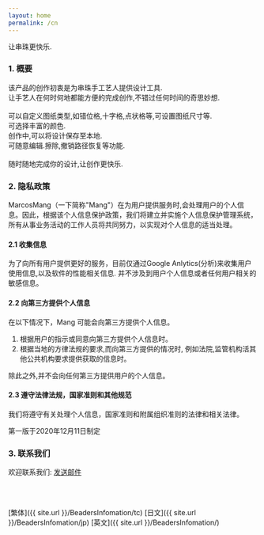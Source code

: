 ```yaml
---
layout: home
permalink: /cn
---
```


让串珠更快乐.

<!--#### 快速索引

- <a href="#summary">概要</a>
- <a href="#guide">使用教程</a>
- <a href="#privacy">隐私政策</a>
- <a href="#contact">联系我们</a>
- <a href="#notice">通知</a>-->

<h3 id="summary">1. 概要
</h3>

该产品的创作初衷是为串珠手工艺人提供设计工具.<br>
让手艺人在何时何地都能方便的完成创作,不错过任何时间的奇思妙想.<br>
<br>
可以自定义图纸类型,如错位格,十字格,点状格等,可设置图纸尺寸等.<br>
可选择丰富的颜色.<br>
创作中,可以将设计保存至本地.<br>
可随意编辑.擦除,撤销路径恢复等功能.<br>
<br>
随时随地完成你的设计,让创作更快乐.<br>

<!--
<h3 id="guide">使用教程
</h3>

#### 1. 笔记本的创建和配置

1. 通过本地CSV文件导入
2. 
#### 2. 练习开始
-->

<h3 id="privacy">2. 隐私政策
</h3>

MarcosMang（一下简称"Mang"）在为用户提供服务时,会处理用户的个人信息。因此，根据该个人信息保护政策，我们将建立并实施个人信息保护管理系统，所有从事业务活动的工作人员将共同努力，以实现对个人信息的适当处理。

#### 2.1 收集信息
为了向所有用户提供更好的服务，目前仅通过Google Anlytics(分析)来收集用户使用信息,以及软件的性能相关信息. 并不涉及到用户个人信息或者任何用户相关的敏感信息。

#### 2.2 向第三方提供个人信息
在以下情况下，Mang 可能会向第三方提供个人信息。

1. 根据用户的指示或同意向第三方提供个人信息时。
2. 根据当地的方律法规的要求,而向第三方提供的情况时, 例如法院,监管机构活其他公共机构要求提供获取的信息时。

除此之外,并不会向任何第三方提供用户的个人信息。

#### 2.3 遵守法律法规，国家准则和其他规范
我们将遵守有关处理个人信息，国家准则和附属组织准则的法律和相关法律。

第一版于2020年12月11日制定

<h3 id="contact">3. 联系我们
</h3>

欢迎联系我们: <a href="mailto:lingfengmarskey@gmail.com?subject=Beaders咨询">发送邮件</a>

<br>
<br>

[繁体]({{ site.url }}/BeadersInfomation/tc)
[日文]({{ site.url }}/BeadersInfomation/jp)
[英文]({{ site.url }}/BeadersInfomation/)

<!--<h3 id="notice">4. 通知
</h3>
-->
<!--<h5 id="qa">常见问题</h5>
>  csv文件的格式要求?
> > 文件格式要求如下
-->
